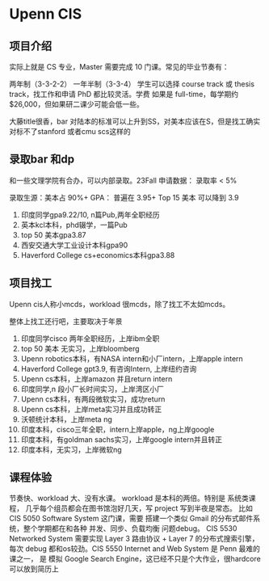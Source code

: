 # Upenn CIS

## 项目介绍

实际上就是 CS 专业，Master 需要完成 10 门课。常见的毕业节奏有：

两年制（3-3-2-2）
一年半制（3-3-4）
学生可以选择 course track 或 thesis track，找工作和申请 PhD 都比较灵活。学费 如果是 full-time，每学期约 $26,000，但如果研二课少可能会低一些。

大藤title很香，bar 对陆本的标准可以上升到SS，对美本应该在S，但是找工确实对标不了stanford 或者cmu scs这样的

## 录取bar 和dp
和一些文理学院有合办，可以内部录取。23Fall 申请数据：  录取率 < 5%

录取生源：美本占 90%+
GPA：
普遍在 3.95+
Top 15 美本 可以降到 3.9

1. 印度同学gpa9.22/10, n篇Pub,两年全职经历
2. 英本kcl本科，phd辍学，一篇Pub
3. top 50 美本gpa3.87
4. 西安交通大学工业设计本科gpa90
5. Haverford College cs+economics本科gpa3.88

## 项目找工
Upenn cis人称小mcds，workload 很mcds，除了找工不太如mcds。

整体上找工还行吧，主要取决于年景
1. 印度同学cisco 两年全职经历，上岸ibm全职
2. top 50 美本 无实习，上岸bloomberg
3. Upenn robotics本科，有NASA intern和小厂intern，上岸apple intern
4. Haverford College gpt3.9, 有咨询Intern, 上岸纽约咨询
5. Upenn cs本科，上岸amazon 并且return intern
6. 印度同学,n 段小厂长时间实习，上岸湾区小厂
7. Upenn cs本科，有两段微软实习，成功return
8. Upenn cs本科，上岸meta实习并且成功转正
9. 沃顿统计本科，上岸meta ng
10. 印度本科，cisco三年全职，intern上岸apple，ng上岸google
11. 印度本科，有goldman sachs实习，上岸google intern并且转正
12. 印度本科，无实习，上岸微软ng


## 课程体验
节奏快、workload 大、没有水课。 workload 是本科的两倍。特别是 系统类课程，
几乎每个组员都会在图书馆泡好几天，写 project 写到半夜是常态。
比如 CIS 5050 Software System 这门课，需要 搭建一个类似 Gmail 的分布式邮件系统，整个学期都在和各种 并发、同步、负载均衡 问题debug。
CIS 5530 Networked System 需要实现 Layer 3 路由协议 + Layer 7 的分布式搜索引擎，
每次 debug 都和os较劲。CIS 5550 Internet and Web System 是 Penn 最难的课之一，
是 模拟 Google Search Engine，这已经不只是个大作业，很hardcore可以放到简历上
